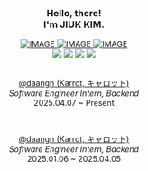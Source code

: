 
<br/>

### <div align="center">Hello, there! <br/> I'm JIUK KIM.</div>

<div align="center"> 
  <a href='https://drive.google.com/file/d/1-Q6unER8m0jsHG4cDCH_2bJPwEK4innN/view?usp=sharing' target="_blank">
    <picture>
      <source media="(prefers-color-scheme: dark)" srcset="https://img.shields.io/badge/%20My%20Résumé-0E1116?style=flat-square&logo=googledrive&logoColor=white">
      <source media="(prefers-color-scheme: light)" srcset="https://img.shields.io/badge/%20My%20Resume-ffffff?style=flat-square&logo=googledrive&logoColor=black">
      <img alt="IMAGE" src="http://LIGHT_IMAGE_URL.png">
    </picture>
  </a>
  <a href='https://www.linkedin.com/in/ziweek' target="_blank">
    <picture>
      <source media="(prefers-color-scheme: dark)" srcset="https://img.shields.io/badge/%20My%20LinkedIn-0E1116?style=flat-square&logo=medium&logoColor=white">
      <source media="(prefers-color-scheme: light)" srcset="https://img.shields.io/badge/%20My%20LinkedIn-ffffff?style=flat-square&logo=medium&logoColor=black">
      <img alt="IMAGE" src="http://LIGHT_IMAGE_URL.png">
    </picture>
  </a>
  <a href='mailto:alex.jiuk.kim@gmail.com' target="_blank">
    <picture>
      <source media="(prefers-color-scheme: dark)" srcset="https://img.shields.io/badge/%20My%20Gmail-0E1116?style=flat-square&logo=gmail&logoColor=white">
      <source media="(prefers-color-scheme: light)" srcset="https://img.shields.io/badge/%20My%20Gmail-ffffff?style=flat-square&logo=gmail&logoColor=EA4335">
      <img alt="IMAGE" src="http://LIGHT_IMAGE_URL.png">
    </picture>
  </a>
  <br/>
  <img src="https://img.shields.io/badge/Python-3776AB?style=flat-square&logo=python&logoColor=white"/>
  <img src="https://img.shields.io/badge/TypeScript-3178C6?style=flat-square&logo=typescript&logoColor=white"/>
  <img src="https://img.shields.io/badge/Kotlin-7F52FF?style=flat-square&logo=kotlin&logoColor=white"/>
  <img src="https://img.shields.io/badge/Go-00ADD8?style=flat-square&logo=go&logoColor=white"/>
</div>
<br/>

<p  align="center">
  <a href='https://about.daangn.com/' target="_blank">
    @daangn (Karrot, キャロット)
  </a>
  <br/>
  <i>Software Engineer Intern, Backend</i>
  <br/>
  2025.04.07 ~ Present
</p>
<br/>

<p  align="center">
  <a href='https://about.daangn.com/' target="_blank">
    @daangn (Karrot, キャロット)
  </a>
  <br/>
  <i>Software Engineer Intern, Backend</i>
  <br/>
  2025.01.06 ~ 2025.04.05
</p>
<br/>

